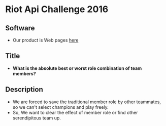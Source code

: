Riot Api Challenge 2016
=======================

## Software
- Our product is Web pages [here](./lol_apichallenge2016/index.html)

## Title
- **What is the absolute best or worst role combination of team members?**

## Description
- We are forced to save the traditional member role by other teammates, so we can't select champions and play freely.
- So, We want to clear the effect of member role or find other serendipitous team up.
